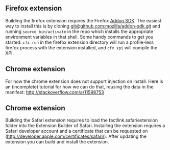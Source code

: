 Firefox extension
---

Building the firefox extension requires the Firefox [Addon SDK](https://developer.mozilla.org/en-US/Add-ons/SDK/Tutorials/Installation).
The easiest way to install this is by cloning [git@github.com:mozilla/addon-sdk.git](https://github.com/mozilla/addon-sdk)
and running `source bin/activate` in the repo which installs the appropriate environment variables in that shell.
Some handy commands to get you started: `cfx run` in the firefox extension directory will run a profile-less firefox
process with the extension installed, and `cfx xpi` will compile the XPI.


Chrome extension
---

For now the chrome extension does not support injection on install. Here is an (incomplete) tutorial for how we can do that, reusing the data in the manifest: http://stackoverflow.com/a/11598753


Chrome extension
---

Building the Safari extension requires to load the factlink.safariextension folder into the Extension Builder of Safari. Installing the extension requires a Safari developer account and a certificate that can be requested on (http://developer.apple.com/certificates/safari/). After updating the extension you can build and install the extension.
